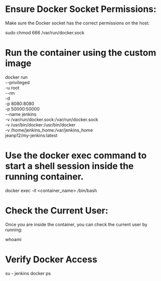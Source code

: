 # Ensure Docker Socket Permissions:

Make sure the Docker socket has the correct permissions on the host:

sudo chmod 666 /var/run/docker.sock

# Run the container using the custom image
docker run \
  --privileged \
  -u root \
  --rm \
  -d \
  -p 8080:8080 \
  -p 50000:50000 \
  --name jenkins \
  -v /var/run/docker.sock:/var/run/docker.sock \
  -v /usr/bin/docker:/usr/bin/docker \
  -v /home/jenkins_home:/var/jenkins_home \
  jeanp12/my-jenkins:latest

# Use the docker exec command to start a shell session inside the running container.

docker exec -it <container_name> /bin/bash

# Check the Current User:
Once you are inside the container, you can check the current user by running:

whoami

# Verify Docker Access 
su - jenkins
docker ps
